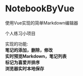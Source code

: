 # NotebookByVue
使用Vue实现的简单Markdown编辑器

个人练习小项目  

实现的功能:  
**笔记的添加，删除，修改**  
**实时预览Markdown，笔记列表**  
**标记为喜爱并排序**  
**浏览器实时本地保存**  

